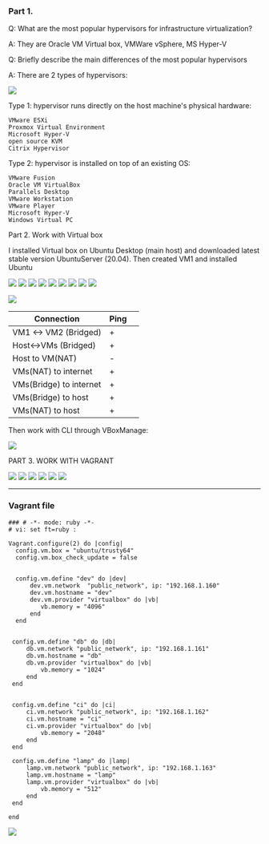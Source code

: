 ### Part 1.

Q: What are the most popular hypervisors for infrastructure virtualization?

A: They are Oracle VM Virtual box, VMWare vSphere, MS Hyper-V

Q: Briefly describe the main differences of the most popular hypervisors

A: There are 2 types of hypervisors:

![](images/type-hv.png)

 Type 1: hypervisor runs directly on the host machine's physical hardware:
    
	VMware ESXi
	Proxmox Virtual Environment
	Microsoft Hyper-V
	open source KVM
	Citrix Hypervisor

  Type 2: hypervisor is installed on top of an existing OS:
    
	VMware Fusion
	Oracle VM VirtualBox
	Parallels Desktop
	VMware Workstation
	VMware Player
	Microsoft Hyper-V
	Windows Virtual PC

Part 2. Work with Virtual box

I installed Virtual box on Ubuntu Desktop (main host) and downloaded latest stable version UbuntuServer (20.04). Then created VM1 and installed Ubuntu

![](images/1.4.png)
![](images/1.6.png) 
![](images/1.7.png)
![](images/1.8.png)
![](images/1.9.png)
![](images/1.9-1.png)
![](images/2.1.png)
![](images/2.2.png)
![](images/2.3.png) 


![](images/2.4Bridge.png)

| Connection                | Ping |   |
|---------------------------|------|---|
| VM1 <\-> VM2 \(Bridged\)  | \+   |   |
| Host<\->VMs \(Bridged\)   | \+   |   |
| Host to VM\(NAT\)         | \-   |   |
| VMs\(NAT\) to internet    | \+   |   |
| VMs\(Bridge\) to internet | \+   |   |
| VMs\(Bridge\) to host     | \+   |   |
| VMs\(NAT\) to host        | \+   |   |


Then work with CLI through VBoxManage:

![](images/3.2.png)


PART 3. WORK WITH VAGRANT

![](images/3.1.png)
![](images/3.3.png)
![](images/3.4.png)
![](images/3.5.png)
![](images/3.6.png)
![](images/3.7.png)

____
### Vagrant file 
```
### # -*- mode: ruby -*-
# vi: set ft=ruby :

Vagrant.configure(2) do |config|
  config.vm.box = "ubuntu/trusty64"
  config.vm.box_check_update = false


  config.vm.define "dev" do |dev|
      dev.vm.network  "public_network", ip: "192.168.1.160"
      dev.vm.hostname = "dev"  
      dev.vm.provider "virtualbox" do |vb|
         vb.memory = "4096"
      end
  end

  
 config.vm.define "db" do |db|
     db.vm.network "public_network", ip: "192.168.1.161"
     db.vm.hostname = "db"  
     db.vm.provider "virtualbox" do |vb|
         vb.memory = "1024"
     end
 end


 config.vm.define "ci" do |ci|
     ci.vm.network "public_network", ip: "192.168.1.162"
     ci.vm.hostname = "ci"  
     ci.vm.provider "virtualbox" do |vb|
         vb.memory = "2048"
     end
 end

 config.vm.define "lamp" do |lamp|
     lamp.vm.network "public_network", ip: "192.168.1.163"
     lamp.vm.hostname = "lamp"  
     lamp.vm.provider "virtualbox" do |vb|
         vb.memory = "512"
     end
 end

end

```


![](images/3.9.png)
